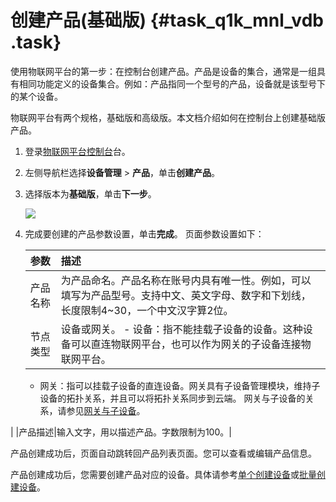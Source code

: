 # 创建产品\(基础版\) {#task_q1k_mnl_vdb .task}

使用物联网平台的第一步：在控制台创建产品。产品是设备的集合，通常是一组具有相同功能定义的设备集合。例如：产品指同一个型号的产品，设备就是该型号下的某个设备。

物联网平台有两个规格，基础版和高级版。本文档介绍如何在控制台上创建基础版产品。

1.  登录[物联网平台控制台](http://iot.console.aliyun.com/)台。 
2.  左侧导航栏选择**设备管理** \> **产品**，单击**创建产品**。 
3.  选择版本为**基础版**，单击**下一步**。 

    ![](http://static-aliyun-doc.oss-cn-hangzhou.aliyuncs.com/assets/img/12825/15505552056711_zh-CN.png)

4.  完成要创建的产品参数设置，单击**完成**。 页面参数设置如下：

    |参数|描述|
    |:-|:-|
    |产品名称|为产品命名。产品名称在账号内具有唯一性。例如，可以填写为产品型号。支持中文、英文字母、数字和下划线，长度限制4~30，一个中文汉字算2位。|
    |节点类型|设备或网关。    -   设备：指不能挂载子设备的设备。这种设备可以直连物联网平台，也可以作为网关的子设备连接物联网平台。
    -   网关：指可以挂载子设备的直连设备。网关具有子设备管理模块，维持子设备的拓扑关系，并且可以将拓扑关系同步到云端。
网关与子设备的关系，请参见[网关与子设备](intl.zh-CN/用户指南/产品与设备/网关与子设备/网关与子设备.md#)。

|
    |产品描述|输入文字，用以描述产品。字数限制为100。|


产品创建成功后，页面自动跳转回产品列表页面。您可以查看或编辑产品信息。

产品创建成功后，您需要创建产品对应的设备。具体请参考[单个创建设备](intl.zh-CN/用户指南/产品与设备/创建设备/单个创建设备.md#)或[批量创建设备](intl.zh-CN/用户指南/产品与设备/创建设备/批量创建设备.md#)。

